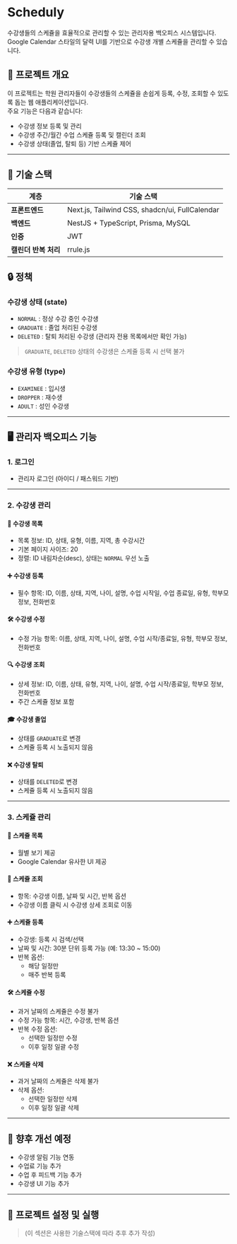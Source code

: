 # Scheduly

수강생들의 스케쥴을 효율적으로 관리할 수 있는 관리자용 백오피스 시스템입니다.  
Google Calendar 스타일의 달력 UI를 기반으로 수강생 개별 스케쥴을 관리할 수 있습니다.

## 📌 프로젝트 개요

이 프로젝트는 학원 관리자들이 수강생들의 스케쥴을 손쉽게 등록, 수정, 조회할 수 있도록 돕는 웹 애플리케이션입니다.  
주요 기능은 다음과 같습니다:

- 수강생 정보 등록 및 관리
- 수강생 주간/월간 수업 스케쥴 등록 및 캘린더 조회
- 수강생 상태(졸업, 탈퇴 등) 기반 스케쥴 제어

---

## 🧱 기술 스택

| 계층 | 기술 스택 |
|------|-----------|
| **프론트엔드** | Next.js, Tailwind CSS, shadcn/ui, FullCalendar |
| **백엔드** | NestJS + TypeScript, Prisma, MySQL |
| **인증** | JWT |
| **캘린더 반복 처리** | rrule.js |

## 🔒 정책

### 수강생 상태 (state)
- `NORMAL` : 정상 수강 중인 수강생
- `GRADUATE` : 졸업 처리된 수강생
- `DELETED` : 탈퇴 처리된 수강생 (관리자 전용 목록에서만 확인 가능)

> `GRADUATE`, `DELETED` 상태의 수강생은 스케쥴 등록 시 선택 불가

### 수강생 유형 (type)
- `EXAMINEE` : 입시생
- `DROPPER` : 재수생
- `ADULT` : 성인 수강생

---

## 🖥️ 관리자 백오피스 기능

### 1. 로그인
- 관리자 로그인 (아이디 / 패스워드 기반)

---

### 2. 수강생 관리

#### 📄 수강생 목록
- 목록 정보: ID, 상태, 유형, 이름, 지역, 총 수강시간
- 기본 페이지 사이즈: 20
- 정렬: ID 내림차순(desc), 상태는 `NORMAL` 우선 노출

#### ➕ 수강생 등록
- 필수 항목: ID, 이름, 상태, 지역, 나이, 설명, 수업 시작일, 수업 종료일, 유형, 학부모 정보, 전화번호

#### 🛠️ 수강생 수정
- 수정 가능 항목: 이름, 상태, 지역, 나이, 설명, 수업 시작/종료일, 유형, 학부모 정보, 전화번호

#### 🔍 수강생 조회
- 상세 정보: ID, 이름, 상태, 유형, 지역, 나이, 설명, 수업 시작/종료일, 학부모 정보, 전화번호
- 주간 스케쥴 정보 포함

#### 🎓 수강생 졸업
- 상태를 `GRADUATE`로 변경
- 스케쥴 등록 시 노출되지 않음

#### ❌ 수강생 탈퇴
- 상태를 `DELETED`로 변경
- 스케쥴 등록 시 노출되지 않음

---

### 3. 스케쥴 관리

#### 📅 스케쥴 목록
- 월별 보기 제공
- Google Calendar 유사한 UI 제공

#### 🔎 스케쥴 조회
- 항목: 수강생 이름, 날짜 및 시간, 반복 옵션
- 수강생 이름 클릭 시 수강생 상세 조회로 이동

#### ➕ 스케쥴 등록
- 수강생: 등록 시 검색/선택
- 날짜 및 시간: 30분 단위 등록 가능 (예: 13:30 ~ 15:00)
- 반복 옵션:
    - 해당 일정만
    - 매주 반복 등록

#### 🛠️ 스케쥴 수정
- 과거 날짜의 스케쥴은 수정 불가
- 수정 가능 항목: 시간, 수강생, 반복 옵션
- 반복 수정 옵션:
    - 선택한 일정만 수정
    - 이후 일정 일괄 수정

#### ❌ 스케쥴 삭제
- 과거 날짜의 스케쥴은 삭제 불가
- 삭제 옵션:
    - 선택한 일정만 삭제
    - 이후 일정 일괄 삭제

---

## 🚀 향후 개선 예정
- 수강생 알림 기능 연동
- 수업료 기능 추가
- 수업 후 피드백 기능 추가
- 수강생 UI 기능 추가
---

## 📂 프로젝트 설정 및 실행
> (이 섹션은 사용한 기술스택에 따라 추후 추가 작성)


